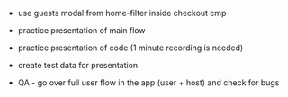 - use guests modal from home-filter inside checkout cmp

- practice presentation of main flow
- practice presentation of code (1 minute recording is needed)
- create test data for presentation
- QA - go over full user flow in the app (user + host) and check for bugs
